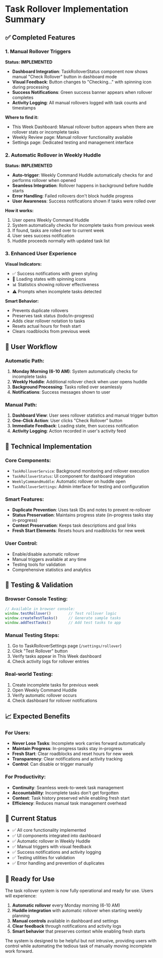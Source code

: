# Task Rollover Implementation Summary

## ✅ Completed Features

### 1. **Manual Rollover Triggers** 
**Status: IMPLEMENTED**

- **Dashboard Integration**: TaskRolloverStatus component now shows manual "Check Rollover" button in dashboard mode
- **Visual Feedback**: Button changes to "Checking..." with spinning icon during processing
- **Success Notifications**: Green success banner appears when rollover completes
- **Activity Logging**: All manual rollovers logged with task counts and timestamps

**Where to find it:**
- This Week Dashboard: Manual rollover button appears when there are rollover stats or incomplete tasks
- Weekly Review page: Manual rollover functionality available
- Settings page: Dedicated testing and management interface

### 2. **Automatic Rollover in Weekly Huddle**
**Status: IMPLEMENTED**

- **Auto-trigger**: Weekly Command Huddle automatically checks for and performs rollover when opened
- **Seamless Integration**: Rollover happens in background before huddle starts
- **Error Handling**: Failed rollovers don't block huddle progress
- **User Awareness**: Success notifications shown if tasks were rolled over

**How it works:**
1. User opens Weekly Command Huddle
2. System automatically checks for incomplete tasks from previous week
3. If found, tasks are rolled over to current week
4. User sees success notification
5. Huddle proceeds normally with updated task list

### 3. **Enhanced User Experience**

**Visual Indicators:**
- ✅ Success notifications with green styling
- 🔄 Loading states with spinning icons
- 📊 Statistics showing rollover effectiveness
- ⚠️ Prompts when incomplete tasks detected

**Smart Behavior:**
- Prevents duplicate rollovers
- Preserves task status (todo/in-progress)
- Adds clear rollover notation to tasks
- Resets actual hours for fresh start
- Clears roadblocks from previous week

## 🎯 User Workflow

### Automatic Path:
1. **Monday Morning (6-10 AM)**: System automatically checks for incomplete tasks
2. **Weekly Huddle**: Additional rollover check when user opens huddle
3. **Background Processing**: Tasks rolled over seamlessly
4. **Notifications**: Success messages shown to user

### Manual Path:
1. **Dashboard View**: User sees rollover statistics and manual trigger button
2. **One-Click Action**: User clicks "Check Rollover" button
3. **Immediate Feedback**: Loading state, then success notification
4. **Activity Logging**: Action recorded in user's activity feed

## 🔧 Technical Implementation

### Core Components:
- `TaskRolloverService`: Background monitoring and rollover execution
- `TaskRolloverStatus`: UI component for dashboard integration
- `WeeklyCommandHuddle`: Automatic rollover on huddle open
- `TaskRolloverSettings`: Admin interface for testing and configuration

### Smart Features:
- **Duplicate Prevention**: Uses task IDs and notes to prevent re-rollover
- **Status Preservation**: Maintains progress state (in-progress tasks stay in-progress)
- **Context Preservation**: Keeps task descriptions and goal links
- **Fresh Start Elements**: Resets hours and roadblocks for new week

### User Control:
- Enable/disable automatic rollover
- Manual triggers available at any time
- Testing tools for validation
- Comprehensive statistics and analytics

## 🧪 Testing & Validation

### Browser Console Testing:
```javascript
// Available in browser console:
window.testRollover()        // Test rollover logic
window.createTestTasks()     // Generate sample tasks
window.addTestTasks()        // Add test tasks to app
```

### Manual Testing Steps:
1. Go to TaskRolloverSettings page (`/settings/rollover`)
2. Click "Test Rollover" button
3. Verify tasks appear in This Week dashboard
4. Check activity logs for rollover entries

### Real-world Testing:
1. Create incomplete tasks for previous week
2. Open Weekly Command Huddle
3. Verify automatic rollover occurs
4. Check dashboard for rollover notifications

## 📈 Expected Benefits

### For Users:
- **Never Lose Tasks**: Incomplete work carries forward automatically
- **Maintain Progress**: In-progress tasks stay in-progress
- **Fresh Start**: Clear roadblocks and reset hours for new week
- **Transparency**: Clear notifications and activity tracking
- **Control**: Can disable or trigger manually

### For Productivity:
- **Continuity**: Seamless week-to-week task management
- **Accountability**: Incomplete tasks don't get forgotten
- **Context**: Task history preserved while enabling fresh start
- **Efficiency**: Reduces manual task management overhead

## 🚀 Current Status

- ✅ All core functionality implemented
- ✅ UI components integrated into dashboard
- ✅ Automatic rollover in Weekly Huddle
- ✅ Manual triggers with visual feedback
- ✅ Success notifications and activity logging
- ✅ Testing utilities for validation
- ✅ Error handling and prevention of duplicates

## 🔄 Ready for Use

The task rollover system is now fully operational and ready for use. Users will experience:

1. **Automatic rollover** every Monday morning (6-10 AM)
2. **Huddle integration** with automatic rollover when starting weekly planning
3. **Manual controls** available in dashboard and settings
4. **Clear feedback** through notifications and activity logs
5. **Smart behavior** that preserves context while enabling fresh starts

The system is designed to be helpful but not intrusive, providing users with control while automating the tedious task of manually moving incomplete work forward.
